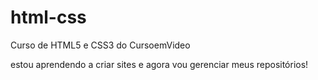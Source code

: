 # html-css
 Curso de HTML5 e CSS3 do CursoemVideo

 estou aprendendo a criar sites e agora vou gerenciar meus repositórios!